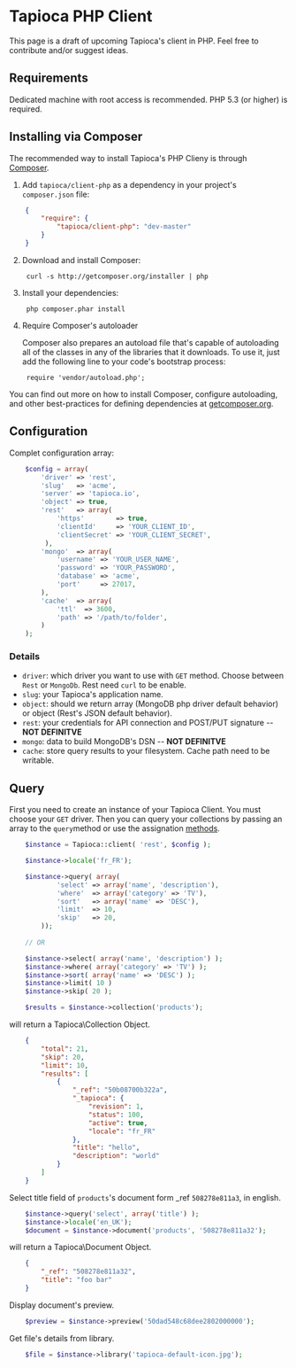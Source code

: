 # Tapioca PHP Client

This page is a draft of upcoming Tapioca's client in PHP. Feel free to contribute and/or suggest ideas.

## Requirements

Dedicated machine with root access is recommended. PHP 5.3 (or higher) is required.

## Installing via Composer

The recommended way to install Tapioca's PHP Clieny is through [Composer](http://getcomposer.org).

1. Add ``tapioca/client-php`` as a dependency in your project's ``composer.json`` file:

```json
    {
        "require": {
            "tapioca/client-php": "dev-master"
        }
    }
```


2. Download and install Composer:

        curl -s http://getcomposer.org/installer | php

3. Install your dependencies:

        php composer.phar install

4. Require Composer's autoloader

    Composer also prepares an autoload file that's capable of autoloading all of the classes in any of the libraries that it downloads. To use it, just add the following line to your code's bootstrap process:

        require 'vendor/autoload.php';

You can find out more on how to install Composer, configure autoloading, and other best-practices for defining dependencies at [getcomposer.org](http://getcomposer.org).


## Configuration

Complet configuration array:

```php
	$config = array(
		'driver' => 'rest',
		'slug'   => 'acme',
		'server' => 'tapioca.io',
		'object' => true,
		'rest'   => array(
			'https'        => true,
			'clientId'     => 'YOUR_CLIENT_ID',
			'clientSecret' => 'YOUR_CLIENT_SECRET',
         ),
		'mongo'  => array(
			'username' => 'YOUR_USER_NAME',
			'password' => 'YOUR_PASSWORD',
			'database' => 'acme',
			'port'     => 27017,
		),
		'cache'  => array(
			'ttl'  => 3600,
			'path' => '/path/to/folder',
		)
	);
```

### Details

- `driver`: which driver you want to use with `GET` method. Choose between `Rest` or `MongoDb`. Rest need `curl` to be enable.
- `slug`: your Tapioca's application name. 
- `object`: should we return array (MongoDB php driver default behavior) or object (Rest's JSON default behavior).
- `rest`: your credentials for API connection and POST/PUT signature -- __NOT DEFINITVE__
- `mongo`: data to build MongoDB's DSN -- __NOT DEFINITVE__
- `cache`: store query results to your filesystem. Cache path need to be writable.

## Query

First you need to create an instance of your Tapioca Client. You must choose your `GET` driver. Then you can query your collections by passing an array to the `query`method or use the assignation [methods](#methods).

```php
	$instance = Tapioca::client( 'rest', $config );

    $instance->locale('fr_FR');

	$instance->query( array(
			'select' => array('name', 'description'),
			'where'  => array('category' => 'TV'),
			'sort'   => array('name' => 'DESC'),
			'limit'  => 10,
			'skip'   => 20,
		));
	
	// OR

	$instance->select( array('name', 'description') );
	$instance->where( array('category' => 'TV') );
	$instance->sort( array('name' => 'DESC') );
	$instance->limit( 10 )
	$instance->skip( 20 );

	$results = $instance->collection('products');

```

will return a Tapioca\Collection Object.

```json
    {
        "total": 21,
        "skip": 20,
        "limit": 10,
        "results": [
            {
                "_ref": "50b08700b322a",
                "_tapioca": {
                    "revision": 1,
                    "status": 100,
                    "active": true,
                    "locale": "fr_FR"
                },
                "title": "hello",
                "description": "world"
            }
        ]
    }
```

Select title field of `products`'s document form _ref `508278e811a3`, in english.

```php
    $instance->query('select', array('title') );
    $instance->locale('en_UK');
    $document = $instance->document('products', '508278e811a32');
```

will return a Tapioca\Document Object.

```json
	{
	    "_ref": "508278e811a32",
	    "title": "foo bar"
	}
```

Display document's preview.

```php
	$preview = $instance->preview('50dad548c68dee2802000000');
```

Get file's details from library.

```php
	$file = $instance->library('tapioca-default-icon.jpg');
```
